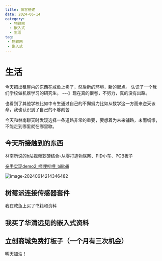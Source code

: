 ```yaml
---
title: 博客搭建
date: 2024-06-14
category:
  - 物联网 
  - 嵌入式
  - 生活
tag:
 - 物联网 
 - 嵌入式
---
```


# 生活
今天把出租屋内的东西在咸鱼上卖了，然后新的环境，新的起点。
认识了一个我们学校做机器学习的研究生。 ---》现在真的很卷，不努力，真的没有出路。

也看到了其他学校比如中专生通过自己的不懈努力比如从数学这一方面来逆天该命，我也认识到了自己的不够刻苦

今天和林南聊天时发现选择一条道路非常的重要，要想着为未来铺路，未雨绸缪，不能走到哪里就在哪里歇。

## 今天所接触到的东西

林南所说的b站视频软硬结合-从零打造物联网、PID小车、PCB板子

[亲手实现demo2_哔哩哔哩_bilibili](https://www.bilibili.com/video/BV16L411n7Pi/?p=18&spm_id_from=333.1007.top_right_bar_window_history.content.click)



![image-20240614214346482](https://s2.loli.net/2024/06/14/cLXM5irE7lCo6KR.png)



## 树莓派连接传感器套件

我在咸鱼上买了书籍和资料

## 我买了华清远见的嵌入式资料

## 立创商城免费打板子（一个月有三次机会）



明天加油！

